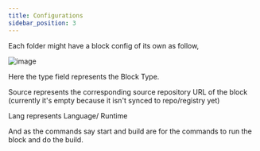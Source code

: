 ```yaml
---
title: Configurations
sidebar_position: 3
---
```


Each folder might have a block config of its own as follow,

![image](https://user-images.githubusercontent.com/33730398/218433607-4ee891f1-e583-4568-bd6d-ce38ac078057.png)

Here the type field represents the Block Type.

Source represents the corresponding source repository URL of the block (currently it's empty because it isn't synced to repo/registry yet)

Lang represents Language/ Runtime

And as the commands say start and build are for the commands to run the block and do the build.
